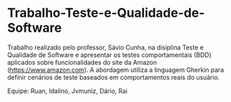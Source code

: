 # Trabalho-Teste-e-Qualidade-de-Software
Trabalho realizado pelo professor, Sávio Cunha, na disiplina Teste e Qualidade de Software e apresentar os testes comportamentais (BDD) aplicados sobre funcionalidades do site da Amazon (https://www.amazon.com).
 A abordagem utiliza a linguagem Gherkin para definir cenários de teste baseados em comportamentos reais do usuário.


Equipe: Ruan, Idalino, Jvmuniz, Dário, Rai
